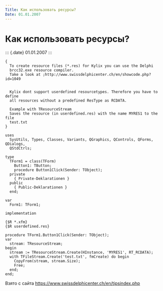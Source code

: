```yaml
---
Title: Как использовать ресурсы?
Date: 01.01.2007
---
```



Как использовать ресурсы?
=========================

::: {.date}
01.01.2007
:::

    { 
      To create resource files (*.res) for Kylix you can use the Delphi 
      brcc32.exe resource compiler. 
      Take a look at ;http://www.swissdelphicenter.ch/en/showcode.php?id=1049 
     
     
      Kylix dont support userdefined resourcetypes. Therefore you have to define 
      all resources without a predefined ResType as RCDATA. 
     
      Example with TResourceStream 
      Saves the resource (in userdefined.res) with the name MYRES1 to the file 
      test.txt 
    } 
     
    uses 
      SysUtils, Types, Classes, Variants, QGraphics, QControls, QForms, QDialogs, 
      QStdCtrls; 
     
    type 
      TForm1 = class(TForm) 
        Button1: TButton; 
        procedure Button1Click(Sender: TObject); 
      private 
        { Private-Deklarationen } 
      public 
        { Public-Deklarationen } 
      end; 
     
    var 
      Form1: TForm1; 
     
    implementation 
     
    {$R *.xfm} 
    {$R userdefined.res} 
     
    procedure TForm1.Button1Click(Sender: TObject); 
    var 
      stream: TResourceStream; 
    begin 
      stream := TResourceStream.Create(HInstance, 'MYRES1', RT_RCDATA); 
      with TFileStream.Create('test.txt', fmCreate) do begin 
        CopyFrom(stream, stream.Size); 
        Free; 
      end; 
    end; 

Взято с сайта <https://www.swissdelphicenter.ch/en/tipsindex.php>
